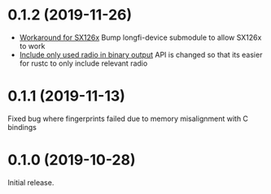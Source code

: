 <!--
M.m.p (YYYY-MM-DD)
==================
Add a summary of this release.

**BREAKING CHANGES**:

* Some change which breaks API or ABI compatiblity with.


Feature enhancements:

* [Link to github PR]():
  A new feature.

Bug fixes:

* [Link to github PR]():
  A bugfix.
-->
0.1.2 (2019-11-26)
==================
* [Workaround for SX126x](https://github.com/helium/longfi-device/pull/26)
Bump longfi-device submodule to allow SX126x to work
* [Include only used radio in binary output](https://github.com/helium/longfi-device-rs/pull/23)
API is changed so that its easier for rustc to only include relevant radio


0.1.1 (2019-11-13)
==================
Fixed bug where fingerprints failed due to memory misalignment with C bindings

0.1.0 (2019-10-28)
==================
Initial release.
